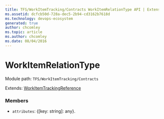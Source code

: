 ```yaml
---
title: TFS/WorkItemTracking/Contracts WorkItemRelationType API | Extensions for Azure DevOps Services
ms.assetid: dcfcb50d-728a-dec5-2b94-cd3162b7618d
ms.technology: devops-ecosystem
generated: true
author: chcomley
ms.topic: article
ms.author: chcomley
ms.date: 08/04/2016
---
```


# WorkItemRelationType

Module path: `TFS/WorkItemTracking/Contracts`

Extends: [WorkItemTrackingReference](../../../TFS/WorkItemTracking/Contracts/WorkItemTrackingReference.md)

### Members

* `attributes`: {[key: string]: any}. 

